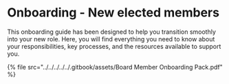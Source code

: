 # Onboarding - New elected members

This onboarding guide has been designed to help you transition smoothly into your new role. Here, you will find everything you need to know about your responsibilities, key processes, and the resources available to support you.

{% file src="../../../../../.gitbook/assets/Board Member Onboarding Pack.pdf" %}
